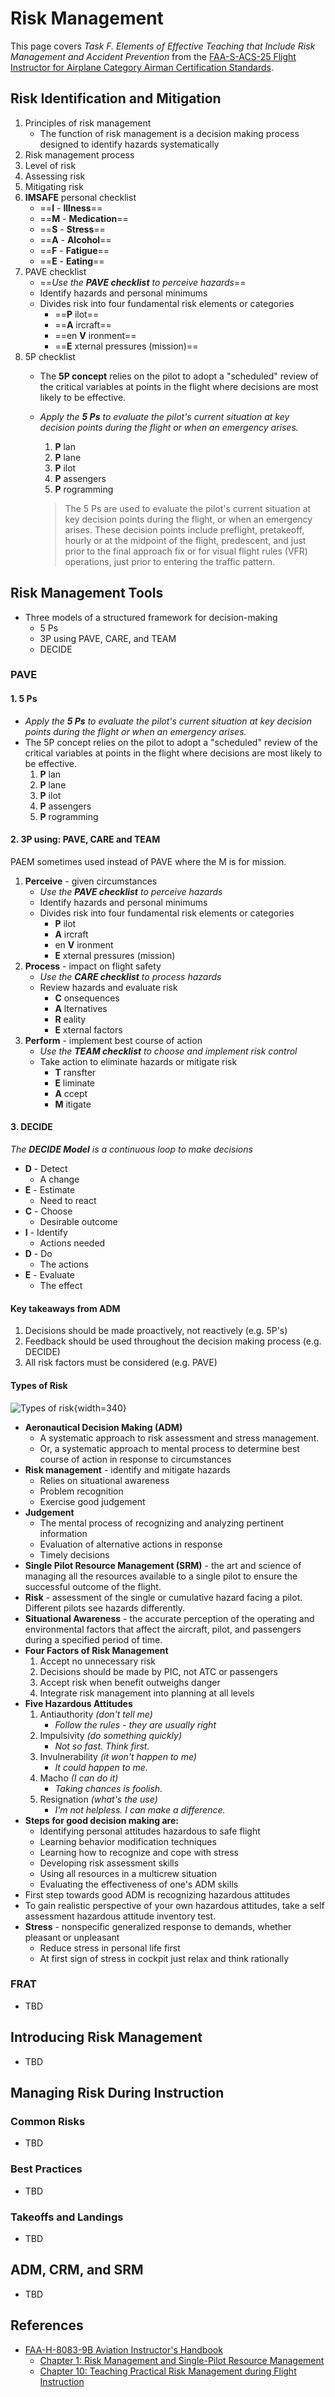 # Risk Management

This page covers *Task F. Elements of Effective Teaching that Include Risk Management and Accident Prevention* from the [FAA-S-ACS-25 Flight Instructor for Airplane Category Airman Certification Standards](https://www.faa.gov/training_testing/testing/acs/cfi_airplane_acs_25.pdf).

## Risk Identification and Mitigation

1. Principles of risk management
    * The function of risk management is a decision making process designed to identify hazards systematically
2. Risk management process
3. Level of risk
4. Assessing risk
5. Mitigating risk
6. **IMSAFE** personal checklist
    * ==**I** - **Illness**==
    * ==**M** - **Medication**==
    * ==**S** - **Stress**==
    * ==**A** - **Alcohol**==
    * ==**F** - **Fatigue**==
    * ==**E** - **Eating**==
7. PAVE checklist
    * ==*Use the* ***PAVE checklist*** *to perceive hazards*==
    * Identify hazards and personal minimums
    * Divides risk into four fundamental risk elements or categories
        * ==**P** ilot==
        * ==**A** ircraft==
        * ==en **V** ironment==
        * ==**E** xternal pressures (mission)==
8. 5P checklist
    * The **5P concept** relies on the pilot to adopt a "scheduled" review of the critical variables at points in the flight where decisions are most likely to be effective.
    * *Apply the* ***5 Ps*** *to evaluate the pilot's current situation at key decision points during the flight or when an emergency arises.*
        1. **P** lan
        2. **P** lane
        3. **P** ilot
        4. **P** assengers
        5. **P** rogramming

        > The 5 Ps are used to evaluate the pilot's current situation at key decision points during the flight, or when an emergency arises. These decision points include preflight, pretakeoff, hourly or at the midpoint of the flight, predescent, and just prior to the final approach fix or for visual flight rules (VFR) operations, just prior to entering the traffic pattern.

## Risk Management Tools

* Three models of a structured framework for decision-making
    * 5 Ps
    * 3P using PAVE, CARE, and TEAM
    * DECIDE

### PAVE

#### 1. 5 Ps

* *Apply the* ***5 Ps*** *to evaluate the pilot's current situation at key decision points during the flight or when an emergency arises.*
* The 5P concept relies on the pilot to adopt a "scheduled" review of the critical variables at points in the flight where decisions are most likely to be effective.
    1. **P** lan
    2. **P** lane
    3. **P** ilot
    4. **P** assengers
    5. **P** rogramming

#### 2. 3P using: PAVE, CARE and TEAM

PAEM sometimes used instead of PAVE where the M is for mission.

1. **Perceive** - given circumstances
    * *Use the* ***PAVE checklist*** *to perceive hazards*
    * Identify hazards and personal minimums
    * Divides risk into four fundamental risk elements or categories
        * **P** ilot
        * **A** ircraft
        * en **V** ironment
        * **E** xternal pressures (mission)
2. **Process** - impact on flight safety
    * *Use the* ***CARE checklist*** *to process hazards*
    * Review hazards and evaluate risk
        * **C** onsequences
        * **A** lternatives
        * **R** eality
        * **E** xternal factors
3. **Perform** - implement best course of action
    * *Use the* ***TEAM checklist*** *to choose and implement risk control*
    * Take action to eliminate hazards or mitigate risk
        * **T** ransfter
        * **E** liminate
        * **A** ccept
        * **M** itigate

#### 3. DECIDE

*The* ***DECIDE Model*** *is a continuous loop to make decisions*

* **D** - Detect
    * A change
* **E** - Estimate
    * Need to react
* **C** - Choose
    * Desirable outcome
* **I** - Identify
    * Actions needed
* **D** - Do
    * The actions
* **E** - Evaluate
    * The effect

#### Key takeaways from ADM

1. Decisions should be made proactively, not reactively (e.g. 5P's)
2. Feedback should be used throughout the decision making process (e.g. DECIDE)
3. All risk factors must be considered (e.g. PAVE)

#### Types of Risk

![Types of risk](/img/safety-of-flight-types-of-risk.png){width=340}

* **Aeronautical Decision Making (ADM)**
    * A systematic approach to risk assessment and stress management.
    * Or, a systematic approach to mental process to determine best course of action in response to circumstances
* **Risk management** - identify and mitigate hazards
    * Relies on situational awareness
    * Problem recognition
    * Exercise good judgement
* **Judgement**
    * The mental process of recognizing and analyzing pertinent information
    * Evaluation of alternative actions in response
    * Timely decisions
* **Single Pilot Resource Management (SRM)** - the art and science of managing all the resources available to a single pilot to ensure the successful outcome of the flight.
* **Risk** - assessment of the single or cumulative hazard facing a pilot. Different pilots see hazards differently.
* **Situational Awareness** - the accurate perception of the operating and environmental factors that affect the aircraft, pilot, and passengers during a specified period of time.
* **Four Factors of Risk Management**
    1. Accept no unnecessary risk
    2. Decisions should be made by PIC, not ATC or passengers
    3. Accept risk when benefit outweighs danger
    4. Integrate risk management into planning at all levels
* **Five Hazardous Attitudes**
    1. Antiauthority *(don't tell me)*
        * *Follow the rules - they are usually right*
    2. Impulsivity *(do something quickly)*
        * *Not so fast. Think first.*
    3. Invulnerability *(it won't happen to me)*
        * *It could happen to me.*
    4. Macho *(I can do it)*
        * *Taking chances is foolish.*
    5. Resignation *(what's the use)*
        * *I'm not helpless. I can make a difference.*
* **Steps for good decision making are:**
    * Identifying personal attitudes hazardous to safe flight
    * Learning behavior modification techniques
    * Learning how to recognize and cope with stress
    * Developing risk assessment skills
    * Using all resources in a multicrew situation
    * Evaluating the effectiveness of one's ADM skills
* First step towards good ADM is recognizing hazardous attitudes
* To gain realistic perspective of your own hazardous attitudes, take a self assessment hazardous attitude inventory test.
* **Stress** - nonspecific generalized response to demands, whether pleasant or unpleasant
    * Reduce stress in personal life first
    * At first sign of stress in cockpit just relax and think rationally

### FRAT

* TBD

## Introducing Risk Management

* TBD

## Managing Risk During Instruction

### Common Risks

* TBD

### Best Practices

* TBD

### Takeoffs and Landings

* TBD

## ADM, CRM, and SRM

* TBD

## References

* [FAA-H-8083-9B Aviation Instructor's Handbook](https://www.faa.gov/regulations_policies/handbooks_manuals/aviation/aviation_instructors_handbook)
    * [Chapter 1: Risk Management and Single-Pilot Resource Management](https://www.faa.gov/sites/faa.gov/files/regulations_policies/handbooks_manuals/aviation/aviation_instructors_handbook/03_aih_chapter_1.pdf)
    * [Chapter 10: Teaching Practical Risk Management during Flight Instruction](https://www.faa.gov/sites/faa.gov/files/regulations_policies/handbooks_manuals/aviation/aviation_instructors_handbook/12_aih_chapter_10.pdf)